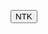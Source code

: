 <button id="ntk">NTK</button>
​<!-- Bizzabo Registration Widget Begin -->
<script type = "text/javascript"
        id="bz-popup-registration-script-60b24367-c65f-48f8-bbee-9b96dee0e118"
        data-event-id="4"
        data-flow-id="c76f0c3e-41b9-4580-a81b-b8204c91e8e8"
        data-element-id="ntk"
        data-element-class="">
    (function() {
        var bz = document.createElement("script");
        bz.type = "text/javascript";
        bz.async = true;
        bz.src = "https://erango-organizer.ext.dev.bizzabo.com/widgets/flows/popup/registrationPopup.js";
        var s = document.getElementsByTagName("script")[0];
        s.parentNode.insertBefore(bz, s);
    })();
</script>
<!-- Bizzabo Registration Widget End -->
